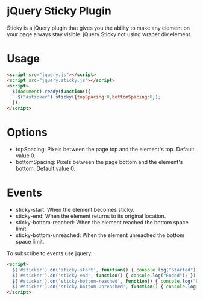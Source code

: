 
jQuery Sticky Plugin
======================
Sticky is a jQuery plugin that gives you the ability to make any element on your page always stay visible. jQuery Sticky not using wraper div element.

Usage
=======================
```html
<script src="jquery.js"></script>
<script src="jquery.sticky.js"></script>
<script>
  $(document).ready(function(){
    $("#sticker").sticky({topSpacing:0,bottomSpacing:0});
  });
</script>
```

Options
==========
- topSpacing: Pixels between the page top and the element's top. Default value 0.
- bottomSpacing: Pixels between the page bottom and the element's bottom. Default value 0.

Events
==========
- sticky-start: When the element becomes sticky.
- sticky-end: When the element returns to its original location.
- sticky-bottom-reached: When the element reached the bottom space limit.
- sticky-bottom-unreached: When the element unreached the bottom space limit.

To subscribe to events use jquery:

```html
<script>
  $('#sticker').on('sticky-start', function() { console.log("Started"); });
  $('#sticker').on('sticky-end', function() { console.log("Ended"); }); 
  $('#sticker').on('sticky-bottom-reached', function() { console.log("Bottom reached"); });
  $('#sticker').on('sticky-bottom-unreached', function() { console.log("Bottom unreached"); });
</script>
```
